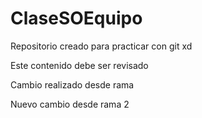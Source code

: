 # ClaseSOEquipo

Repositorio creado para practicar con git xd 

Este contenido debe ser revisado

Cambio realizado desde rama

Nuevo cambio desde rama 2
